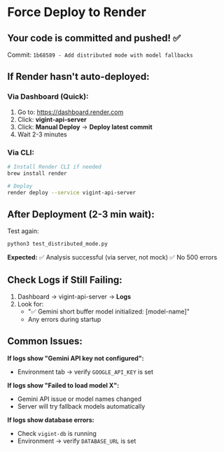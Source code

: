 # Force Deploy to Render

## Your code is committed and pushed! ✅

Commit: `1b68589 - Add distributed mode with model fallbacks`

## If Render hasn't auto-deployed:

### Via Dashboard (Quick):
1. Go to: https://dashboard.render.com
2. Click: **vigint-api-server**
3. Click: **Manual Deploy** → **Deploy latest commit**
4. Wait 2-3 minutes

### Via CLI:
```bash
# Install Render CLI if needed
brew install render

# Deploy
render deploy --service vigint-api-server
```

## After Deployment (2-3 min wait):

Test again:
```bash
python3 test_distributed_mode.py
```

**Expected:**
✅ Analysis successful (via server, not mock)
✅ No 500 errors

## Check Logs if Still Failing:

1. Dashboard → vigint-api-server → **Logs**
2. Look for:
   - "✅ Gemini short buffer model initialized: [model-name]"
   - Any errors during startup
   
## Common Issues:

**If logs show "Gemini API key not configured":**
- Environment tab → verify `GOOGLE_API_KEY` is set

**If logs show "Failed to load model X":**
- Gemini API issue or model names changed
- Server will try fallback models automatically

**If logs show database errors:**
- Check `vigint-db` is running
- Environment → verify `DATABASE_URL` is set
